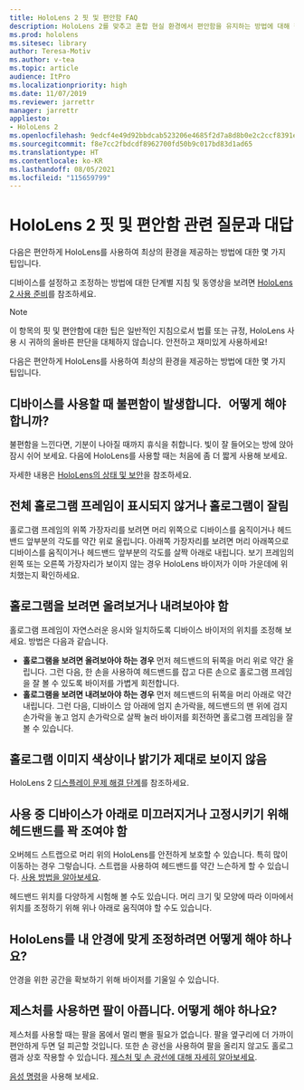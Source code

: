 ```yaml
---
title: HoloLens 2 핏 및 편안함 FAQ
description: HoloLens 2를 맞추고 혼합 현실 환경에서 편안함을 유지하는 방법에 대해 질문과 대답에 대한 최신 답변을 확인하세요.
ms.prod: hololens
ms.sitesec: library
author: Teresa-Motiv
ms.author: v-tea
ms.topic: article
audience: ItPro
ms.localizationpriority: high
ms.date: 11/07/2019
ms.reviewer: jarrettr
manager: jarrettr
appliesto:
- HoloLens 2
ms.openlocfilehash: 9edcf4e49d92bbdcab523206e4685f2d7a8d8b0e2c2ccf8391ea2b32e304201f
ms.sourcegitcommit: f8e7cc2fbdcdf8962700fd50b9c017bd83d1ad65
ms.translationtype: HT
ms.contentlocale: ko-KR
ms.lasthandoff: 08/05/2021
ms.locfileid: "115659799"
---
```

# <a name="hololens-2-fit-and-comfort-frequently-asked-questions"></a>HoloLens 2 핏 및 편안함 관련 질문과 대답

다음은 편안하게 HoloLens를 사용하여 최상의 환경을 제공하는 방법에 대한 몇 가지 팁입니다.

디바이스를 설정하고 조정하는 방법에 대한 단계별 지침 및 동영상을 보려면 [HoloLens 2 사용 준비](hololens2-setup.md)를 참조하세요.

> [!NOTE]
> 이 항목의 핏 및 편안함에 대한 팁은 일반적인 지침으로서 법률 또는 규정, HoloLens 사용 시 귀하의 올바른 판단을 대체하지 않습니다. 안전하고 재미있게 사용하세요!

다음은 편안하게 HoloLens를 사용하여 최상의 환경을 제공하는 방법에 대한 몇 가지 팁입니다.

## <a name="im-experiencing-discomfort-when-i-use-my-device-what-should-i-do"></a>디바이스를 사용할 때 불편함이 발생합니다.   어떻게 해야 합니까?

불편함을 느낀다면, 기분이 나아질 때까지 휴식을 취합니다. 빛이 잘 들어오는 방에 앉아 잠시 쉬어 보세요. 다음에 HoloLens를 사용할 때는 처음에 좀 더 짧게 사용해 보세요.

자세한 내용은 [HoloLens의 상태 및 보안](https://go.microsoft.com/fwlink/p/?LinkId=746661)을 참조하세요.

## <a name="i-cant-see-the-whole-holographic-frame-or-my-holograms-are-cut-off"></a>전체 홀로그램 프레임이 표시되지 않거나 홀로그램이 잘림

홀로그램 프레임의 위쪽 가장자리를 보려면 머리 위쪽으로 디바이스를 움직이거나 헤드밴드 앞부분의 각도를 약간 위로 올립니다. 아래쪽 가장자리를 보려면 머리 아래쪽으로 디바이스를 움직이거나 헤드밴드 앞부분의 각도를 살짝 아래로 내립니다. 보기 프레임의 왼쪽 또는 오른쪽 가장자리가 보이지 않는 경우 HoloLens 바이저가 이마 가운데에 위치했는지 확인하세요.

## <a name="i-need-to-look-up-or-down-to-see-holograms"></a>홀로그램을 보려면 올려보거나 내려보아야 함

홀로그램 프레임이 자연스러운 응시와 일치하도록 디바이스 바이저의 위치를 조정해 보세요. 방법은 다음과 같습니다.

- **홀로그램을 보려면 올려보아야 하는 경우** 먼저 헤드밴드의 뒤쪽을 머리 위로 약간 올립니다. 그런 다음, 한 손을 사용하여 헤드밴드를 잡고 다른 손으로 홀로그램 프레임을 잘 볼 수 있도록 바이저를 가볍게 회전합니다.
- **홀로그램을 보려면 내려보아야 하는 경우** 먼저 헤드밴드의 뒤쪽을 머리 아래로 약간 내립니다. 그런 다음, 디바이스 암 아래에 엄지 손가락을, 헤드밴드의 맨 위에 검지 손가락을 놓고 엄지 손가락으로 살짝 눌러 바이저를 회전하면 홀로그램 프레임을 잘 볼 수 있습니다.

## <a name="hologram-image-color-or-brightness-does-not-look-right"></a>홀로그램 이미지 색상이나 밝기가 제대로 보이지 않음

HoloLens 2 [디스플레이 문제 해결 단계](hololens2-display.md)를 참조하세요.

## <a name="the-device-slides-down-when-im-using-it-or-i-need-to-make-the-headband-too-tight-to-keep-it-secure"></a>사용 중 디바이스가 아래로 미끄러지거나 고정시키기 위해 헤드밴드를 꽉 조여야 함

오버헤드 스트랩으로 머리 위의 HoloLens를 안전하게 보호할 수 있습니다. 특히 많이 이동하는 경우 그렇습니다. 스트랩을 사용하여 헤드밴드를 약간 느슨하게 할 수 있습니다. [사용 방법을 알아보세요](hololens2-setup.md#adjust-fit).

헤드밴드 위치를 다양하게 시험해 볼 수도 있습니다. 머리 크기 및 모양에 따라 이마에서 위치를 조정하기 위해 위나 아래로 움직여야 할 수도 있습니다.

## <a name="how-can-i-adjust-hololens-to-fit-with-my-glasses"></a>HoloLens를 내 안경에 맞게 조정하려면 어떻게 해야 하나요?

안경을 위한 공간을 확보하기 위해 바이저를 기울일 수 있습니다.

## <a name="my-arm-gets-tired-when-i-use-gestures-what-can-i-do"></a>제스처를 사용하면 팔이 아픕니다. 어떻게 해야 하나요?

제스처를 사용할 때는 팔을 몸에서 멀리 뻗을 필요가 없습니다. 팔을 옆구리에 더 가까이 편안하게 두면 덜 피곤할 것입니다. 또한 손 광선을 사용하여 팔을 올리지 않고도 홀로그램과 상호 작용할 수 있습니다. [제스처 및 손 광선에 대해 자세히 알아보세요](hololens2-basic-usage.md#the-hand-tracking-frame).

[음성 명령](hololens-cortana.md)을 사용해 보세요.
